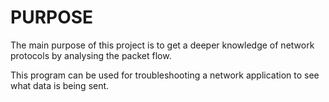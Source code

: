 # PURPOSE

The main purpose of this project is to get a deeper knowledge of network protocols by analysing the packet flow.

This program can be used for troubleshooting a network application to see what data is being sent.
